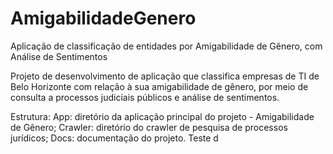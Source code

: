 ﻿# AmigabilidadeGenero
Aplicação de classificação de entidades por Amigabilidade de Gênero, com Análise de Sentimentos

Projeto de desenvolvimento de aplicação que classifica empresas de TI de Belo Horizonte com relação à sua amigabilidade de gênero, por meio de consulta a processos judiciais públicos e análise de sentimentos.

Estrutura:
	App: diretório da aplicação principal do projeto - Amigabilidade de Gênero;
	Crawler: diretório do crawler de pesquisa de processos jurídicos;
	Docs: documentação do projeto.
Teste d